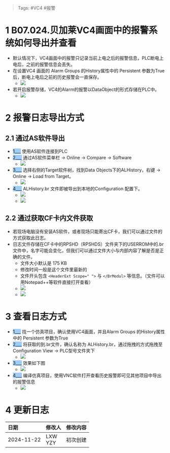 > Tags: #VC4 #报警

# 1 B07.024.贝加莱VC4画面中的报警系统如何导出并查看

- 默认情况下，VC4画面中的报警只记录当前上电之后的报警信息，PLC断电上电后，之前的报警信息会丢失。
- 在设置VC4 画面的 Alarm Groups 的History属性中的 Persistent 参数为True后，断电上电后之前的历史报警会一直保存。
    - ![](FILES/024贝加莱VC4画面中的报警系统如何导出并查看/image-20241122175808885.png)
- 若开启报警存储，VC4的Alarm的报警以DataObject的形式存储在PLC中。
    - ![](FILES/024贝加莱VC4画面中的报警系统如何导出并查看/image-20241122181533712.png)

# 2 报警日志导出方式

## 2.1 通过AS软件导出

- <span style="background:#A0CCF6">1___</span> 使用AS软件连接到PLC
- <span style="background:#A0CCF6">2___</span> 通过AS软件菜单栏 → Online → Compare → Software
    - ![](FILES/024贝加莱VC4画面中的报警系统如何导出并查看/image-20241122182046447.png)
- <span style="background:#A0CCF6">3___</span> 选择右侧的Target软件树，找到Data Objects下的ALHistory，右键 → Online → Load from Target。
    - ![](FILES/024贝加莱VC4画面中的报警系统如何导出并查看/image-20241122183150527.png)
- <span style="background:#A0CCF6">4___</span> ALHistory.br 文件即被导出到本地的Configuration 配置下。
    - ![](FILES/024贝加莱VC4画面中的报警系统如何导出并查看/image-20241122183749306.png)
    - ![](FILES/024贝加莱VC4画面中的报警系统如何导出并查看/image-20241122184009722.png)

## 2.2 通过获取CF卡内文件获取

- 若现场电脑没有安装AS软件，或者现场只能寄出CF卡，我们可以通过文件的方式获取此日志。
- 日志文件存储在CF卡中的RPSHD（RPSHDS）文件夹下的USERROM中的.br文件中，名字可能会变化，但我们可以通过文件大小与内部内容了解是否是正确的文件。
    - 文件大小默认是 175 KB
    - 修改时间一般是这个文件里最新的
    - 文件开头包含 `<HeaderExt Scope=" ">` 与 `</BrModul>` 等信息。（文件可以用Notepad++等软件直接打开查看）
    - ![](FILES/024贝加莱VC4画面中的报警系统如何导出并查看/image-20241122182010652.png)
    - ![](FILES/024贝加莱VC4画面中的报警系统如何导出并查看/image-20241122184420608.png)

# 3 查看日志方式

- <span style="background:#A0CCF6">1___</span> 找一个仿真项目，确认使用VC4画面，并且Alarm Groups 的History属性中的 Persistent 参数为True
- <span style="background:#A0CCF6">2___</span> 将获取的到.br文件，确认名称为 ALHistory.br，通过拖拽的方式拖拽至Configuration View → PLC型号文件夹下
    - ![](FILES/024贝加莱VC4画面中的报警系统如何导出并查看/image-20241122184821012.png)
- <span style="background:#A0CCF6">3___</span> 效果如下图
    - ![](FILES/024贝加莱VC4画面中的报警系统如何导出并查看/image-20241122184904977.png)
- <span style="background:#A0CCF6">4___</span> 编译仿真项目，使用VNC软件打开查看历史报警即可见其他项目中导出的报警信息
    - ![](FILES/024贝加莱VC4画面中的报警系统如何导出并查看/image-20241122185505302.png)

# 4 更新日志

| 日期         | 修改人        | 修改内容 |
| :--------- | :--------- | :--- |
| 2024-11-22 | LXW<br>YZY | 初次创建 |
